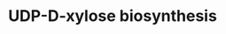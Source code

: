 ---
authors:
- Anwesha
- Eweitz
description: This event has been computationally inferred from an event that has been
  demonstrated in another species.<p>The inference is based on Ensembl Compara orthology
  projection. Briefly, reactions for which all involved PhysicalEntities (in input,
  output and catalyst) have a mapped ortholog or paralog are inferred to the other
  species. High-level events are also inferred for these events to allow for easier
  navigation.<p>Details of projection methods and parameters may be found <a href="/projection.html">here.</a><p>  Source:[http://plantreactome.gramene.org/
  Plant Reactome].
last-edited: 2021-05-26
organisms:
- Zea mays
redirect_from:
- /index.php/Pathway:WP3108
- /instance/WP3108
schema-jsonld:
- '@context': https://schema.org/
  '@id': https://wikipathways.github.io/pathways/WP3108.html
  '@type': Dataset
  creator:
    '@type': Organization
    name: WikiPathways
  description: This event has been computationally inferred from an event that has
    been demonstrated in another species.<p>The inference is based on Ensembl Compara
    orthology projection. Briefly, reactions for which all involved PhysicalEntities
    (in input, output and catalyst) have a mapped ortholog or paralog are inferred
    to the other species. High-level events are also inferred for these events to
    allow for easier navigation.<p>Details of projection methods and parameters may
    be found <a href="/projection.html">here.</a><p>  Source:[http://plantreactome.gramene.org/
    Plant Reactome].
  keywords:
  - UDP-Xyl
  - H2O
  - Homologues of
  - NADH
  - NAD+
  - UDP-Glc
  - (LOC_OS03G16980.1)
  - UDP-GlcA
  - (LOC_OS12G25690.1)
  - 6-dehydrogenase
  - containing protein
  - UDP-glucose
  - epimerase/dehydratase
  - family domain
  - CO2
  - Homologues of NAD
  - dependent
  license: CC0
  name: UDP-D-xylose biosynthesis
seo: CreativeWork
title: UDP-D-xylose biosynthesis
wpid: WP3108
---